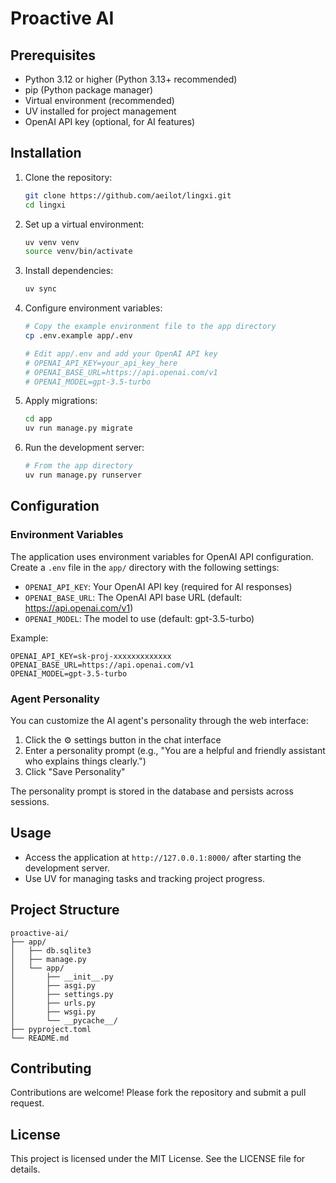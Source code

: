 # Proactive AI

## Prerequisites
- Python 3.12 or higher (Python 3.13+ recommended)
- pip (Python package manager)
- Virtual environment (recommended)
- UV installed for project management
- OpenAI API key (optional, for AI features)

## Installation

1. Clone the repository:
   ```bash
   git clone https://github.com/aeilot/lingxi.git
   cd lingxi
   ```

2. Set up a virtual environment:
   ```bash
   uv venv venv
   source venv/bin/activate
   ```

3. Install dependencies:
   ```bash
   uv sync
   ```

4. Configure environment variables:
   ```bash
   # Copy the example environment file to the app directory
   cp .env.example app/.env
   
   # Edit app/.env and add your OpenAI API key
   # OPENAI_API_KEY=your_api_key_here
   # OPENAI_BASE_URL=https://api.openai.com/v1
   # OPENAI_MODEL=gpt-3.5-turbo
   ```

5. Apply migrations:
   ```bash
   cd app
   uv run manage.py migrate
   ```

6. Run the development server:
   ```bash
   # From the app directory
   uv run manage.py runserver
   ```

## Configuration

### Environment Variables

The application uses environment variables for OpenAI API configuration. Create a `.env` file in the `app/` directory with the following settings:

- `OPENAI_API_KEY`: Your OpenAI API key (required for AI responses)
- `OPENAI_BASE_URL`: The OpenAI API base URL (default: https://api.openai.com/v1)
- `OPENAI_MODEL`: The model to use (default: gpt-3.5-turbo)

Example:
```
OPENAI_API_KEY=sk-proj-xxxxxxxxxxxxx
OPENAI_BASE_URL=https://api.openai.com/v1
OPENAI_MODEL=gpt-3.5-turbo
```

### Agent Personality

You can customize the AI agent's personality through the web interface:

1. Click the ⚙️ settings button in the chat interface
2. Enter a personality prompt (e.g., "You are a helpful and friendly assistant who explains things clearly.")
3. Click "Save Personality"

The personality prompt is stored in the database and persists across sessions.

## Usage
- Access the application at `http://127.0.0.1:8000/` after starting the development server.
- Use UV for managing tasks and tracking project progress.

## Project Structure
```
proactive-ai/
├── app/
│   ├── db.sqlite3
│   ├── manage.py
│   └── app/
│       ├── __init__.py
│       ├── asgi.py
│       ├── settings.py
│       ├── urls.py
│       ├── wsgi.py
│       └── __pycache__/
├── pyproject.toml
└── README.md
```

## Contributing
Contributions are welcome! Please fork the repository and submit a pull request.

## License
This project is licensed under the MIT License. See the LICENSE file for details.
